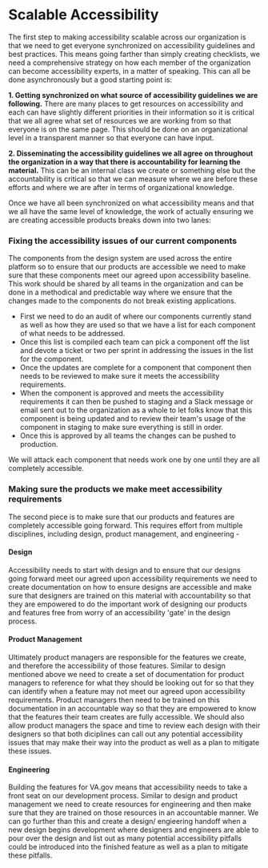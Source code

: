 # Scalable Accessibility  

The first step to making accessibility scalable across our organization is that we need to get everyone synchronized on accessibility guidelines and best practices. This means going farther than simply creating checklists, we need a comprehensive strategy on how each member of the organization can become accessibility experts, in a matter of speaking. This can all be done asynchronously but a good starting point is:

**1. Getting synchronized on what source of accessibility guidelines we are following.**  There are many places to get resources on accessibility and each can have slightly different priorities in their information so it is critical that we all agree what set of resources we are working from so that everyone is on the same page. This should be done on an organizational level in a transparent manner so that everyone can have input.

**2. Disseminating the accessibility guidelines we all agree on throughout the organization in a way that there is accountability for learning the material.**  This can be an internal class we create or something else but the accountability is critical so that we can measure where we are before these efforts and where we are after in terms of organizational knowledge.

Once we have all been synchronized on what accessibility means and that we all have the same level of knowledge, the work of actually ensuring we are creating accessible products breaks down into two lanes:

### Fixing the accessibility issues of our current components

The components from the design system are used across the entire platform so to ensure that our products are accessible we need to make sure that these components meet our agreed upon accessibility baseline. This work should be shared by all teams in the organization and can be done in a methodical and predictable way where we ensure that the changes made to the components do not break existing applications.

- First we need to do an audit of where our components currently stand as well as how they are used so that we have a list for each component of what needs to be addressed. 
- Once this list is compiled each team can pick a component off the list and devote a ticket or two per sprint in addressing the issues in the list for the component. 
- Once the updates are complete for a component that component then needs to be reviewed to make sure it meets the accessibility requirements. 
- When the component is approved and meets the accessibility requirements it can then be pushed to staging and a Slack message or email sent out to the organization as a whole to let folks know that this component is being updated and to review their team's usage of the component in staging to make sure everything is still in order. 
- Once this is approved by all teams the changes can be pushed to production.

We will attack each component that needs work one by one until they are all completely accessible. 

### Making sure the products we make meet accessibility requirements

The second piece is to make sure that our products and features are completely accessible going forward. This requires effort from multiple disciplines, including design, product management, and engineering -

#### Design

Accessibility needs to start with design and to ensure that our designs going forward meet our agreed upon accessibility requirements we need to create documentation on how to ensure designs are accessible and make sure that designers are trained on this material with accountability so that they are empowered to do the important work of designing our products and features free from worry of an accessibility 'gate' in the design process.

#### Product Management

Ultimately product managers are responsible for the features we create, and therefore the accessibility of those features. Similar to design mentioned above we need to create a set of documentation for product managers to reference for what they should be looking out for so that they can identify when a feature may not meet our agreed upon accessibility requirements. Product managers then need to be trained on this documentation in an accountable way so that they are empowered to know that the features their team creates are fully accessible. We should also allow product managers the space and time to review each design with their designers so that both diciplines can call out any potential accessibility issues that may make their way into the product as well as a plan to mitigate these issues.

#### Engineering

Building the features for VA.gov means that accessibility needs to take a front seat on our development process. Similar to design and product management we need to create resources for engineering and then make sure that they are trained on those resources in an accountable manner. We can go further than this and create a design/ engieering handoff when a new design begins development where designers and engineers are able to pour over the design and list out as many potential accessibility pitfalls could be introduced into the finished feature as well as a plan to mitigate these pitfalls.

